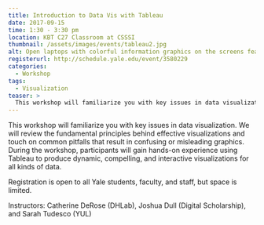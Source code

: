 ```yaml
---
title: Introduction to Data Vis with Tableau
date: 2017-09-15
time: 1:30 - 3:30 pm
location: KBT C27 Classroom at CSSSI
thumbnail: /assets/images/events/tableau2.jpg
alt: Open laptops with colorful information graphics on the screens featuring tableau logo over data visualizations.
registerurl: http://schedule.yale.edu/event/3580229
categories:
  - Workshop
tags:
  - Visualization
teaser: >
  This workshop will familiarize you with key issues in data visualization with an introduction to Tableau, an application for creating dynamic and interactive visualizations.
---
```

This workshop will familiarize you with key issues in data visualization. We will review the fundamental principles behind effective visualizations and touch on common pitfalls that result in confusing or misleading graphics. During the workshop, participants will gain hands-on experience using Tableau to produce dynamic, compelling, and interactive visualizations for all kinds of data.

Registration is open to all Yale students, faculty, and staff, but space is limited.

Instructors: Catherine DeRose (DHLab), Joshua Dull (Digital Scholarship), and Sarah Tudesco (YUL)